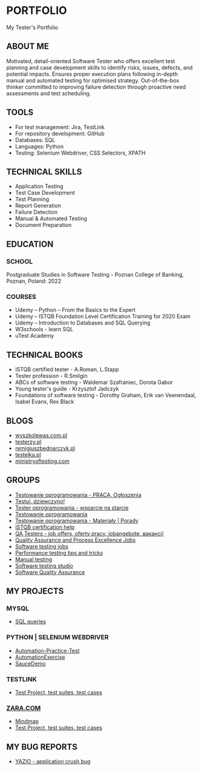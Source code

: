 # PORTFOLIO
My Tester's Portfolio

## ABOUT ME

Motivated, detail-oriented Software Tester who offers excellent test planning and case development skills to identify risks, issues, defects, and potential impacts. Ensures proper execution plans following in-depth manual and automated testing for optimised strategy. Out-of-the-box thinker committed to improving failure detection through proactive need assessments and test scheduling.

## TOOLS

* For test management: Jira, TestLink
* For repository development: GitHub
* Databases: SQL
* Languages: Python
* Testing: Selenium Webdriver, CSS Selectors, XPATH

## TECHNICAL SKILLS

* Application Testing 
* Test Case Development 
* Test Planning 
* Report Generation
* Failure Detection
* Manual & Automated Testing 
* Document Preparation

## EDUCATION

### SCHOOL

Postgraduate Studies in Software Testing - Poznan College of Banking, Poznan, Poland: 2022

### COURSES

* Udemy – Python – From the Basics to the Expert
* Udemy – ISTQB Foundation Level Certification Training for 2020 Exam
* Udemy – Introduction to Databases and SQL Querying
* W3schools - learn SQL
* uTest Academy

## TECHNICAL BOOKS

* ISTQB certified tester - A.Roman, L.Stapp
* Tester profession - R.Smilgin
* ABCs of software testing - Waldemar Szafraniec, Dorota Gabor
* Young tester's guide - Krzysztof Jadczyk
* Foundations of software testing - Dorothy Graham, Erik van Veenendaal, Isabel Evans, Rex Black

## BLOGS

* [wyszkolewas.com.pl](https://www.wyszkolewas.com.pl)
* [testerzy.pl](http://testerzy.pl)
* [remigiuszbednarczyk.pl](https://remigiuszbednarczyk.pl)
* [testelka.pl](https://testelka.pl)
* [ministryoftesting.com](https://www.ministryoftesting.com)

## GROUPS

* [Testowanie oprogramowania - PRACA, Ogłoszenia](https://www.facebook.com/groups/testowanieoprogramowaniapraca)
* [Testuj, dziewczyno!](https://www.facebook.com/groups/testujdziewczyno)
* [Tester oprogramowania - wsparcie na starcie](https://www.facebook.com/groups/testeroprogramowania)
* [Testowanie oprogramowania](https://www.facebook.com/groups/TestowanieOprogramowania)
* [Testowanie oprogramowania - Materiały | Porady](https://www.facebook.com/groups/testowanie)
* [ISTQB certification help](https://www.facebook.com/groups/584982141686761)
* [QA Testers - job offers, oferty pracy, jobangebote, вакансії](https://www.facebook.com/groups/808752555920542)
* [Quality Assurance and Process Excellence Jobs](https://www.facebook.com/groups/2646089732172170)
* [Software testing jobs](https://www.facebook.com/groups/qatesterjobs)
* [Performance testing tips and tricks](https://www.facebook.com/groups/1436864373213712)
* [Manual testing](https://www.facebook.com/groups/848335268577087)
* [Software testing studio](https://www.facebook.com/groups/455568074797701)
* [Software Quality Assurance](https://www.facebook.com/groups/171681142940285)

## MY PROJECTS

### MYSQL

* [SQL queries](https://github.com/Izabela92/SQL-queries/blob/main/queries-5.sql)

### PYTHON | SELENIUM WEBDRIVER
* [Automation-Practice-Test](https://github.com/Izabela92/Automation-Practice-Test)
* [AutomationExercise](https://github.com/Izabela92/AutomationExercise)
* [SauceDemo](https://github.com/Izabela92/SauceDemo)

### TESTLINK
* [Test Project, test suites, test cases](https://drive.google.com/file/d/1bi8OSYmOnBZy8rakvKRP9_T0X1MkjOkf/view?usp=share_link)

### [ZARA.COM](https://zara.com)
* [Mindmap](https://drive.google.com/file/d/1Mzbq30TBeTnPStjrY9O6EQGn-mJtylEB/view?usp=share_link)
* [Test Project, test suites, test cases](https://drive.google.com/file/d/1bi8OSYmOnBZy8rakvKRP9_T0X1MkjOkf/view?usp=share_link)

## MY BUG REPORTS

* [YAZIO - application crush bug](https://drive.google.com/file/d/1lMlRWq-9C1IfM3NwhXxh6nELlLRT6BU5/view?usp=share_link)
